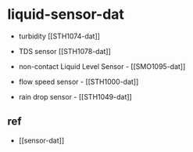 
# liquid-sensor-dat

- turbidity [[STH1074-dat]]

- TDS sensor [[STH1078-dat]]

- non-contact Liquid Level Sensor - [[SMO1095-dat]]

- flow speed sensor - [[STH1000-dat]]

- rain drop sensor - [[STH1049-dat]]

## ref 

- [[sensor-dat]]